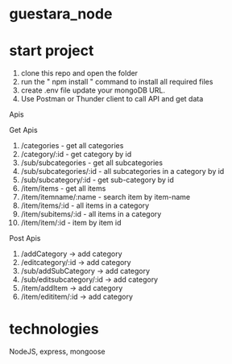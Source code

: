 # guestara_node

# start project

1. clone this repo and open the folder
2. run the  "  npm install " command to install all required files
3. create  .env file update your mongoDB URL.
4. Use Postman or Thunder client to call API and get data


Apis

Get Apis

1. /categories   - get all categories
2. /category/:id  - get category by id
3. /sub/subcategories - get all subcategories
4. /sub/subcategories/:id - all subcategories in a category by id
5. /sub/subcategory/:id - get sub-category by id
6. /item/items - get all items
7. /item/itemname/:name - search item by item-name
8. /item/items/:id - all items in a category
9. /item/subitems/:id -  all items in a category
10. /item/item/:id -   item by item id

Post Apis

1. /addCategory -> add category
2. /editcategory/:id -> add category
3. /sub/addSubCategory -> add category
4. /sub/editsubcategory/:id -> add category
5. /item/addItem -> add category
6. /item/edititem/:id -> add category


 # technologies
 NodeJS, express, mongoose
